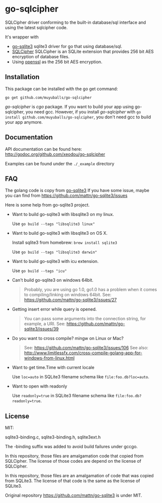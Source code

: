 go-sqlcipher
==========

SQLCipher driver conforming to the built-in database/sql interface and using the latest sqlcipher code.


It's wrapper with
 * [go-sqlite3](https://github.com/mattn/go-sqlite3) sqlite3 driver for go that using database/sql.
 * [SQLCipher](https://github.com/sqlcipher/sqlcipher) SQLCipher is an SQLite extension that provides 256 bit AES encryption of database files.
 * Using [openssl](https://github.com/openssl/openssl) as the 256 bit AES encryption.


Installation
------------

This package can be installed with the go get command:

    go get github.com/muyuballs/go-sqlcipher

_go-sqlcipher_ is *cgo* package.
If you want to build your app using go-sqlcipher, you need gcc.
However, if you install _go-sqlcipher_ with `go install github.com/muyuballs/go-sqlcipher`, you don't need gcc to build your app anymore.
    
Documentation
-------------

API documentation can be found here: http://godoc.org/github.com/xeodou/go-sqlcipher

Examples can be found under the `./_example` directory

FAQ
---

The golang code is copy from [go-sqlite3](https://github.com/mattn/go-sqlite3)
If you have some issue, maybe you can find from https://github.com/mattn/go-sqlite3/issues

Here is some help from go-sqlite3 project.

* Want to build go-sqlite3 with libsqlite3 on my linux.

    Use `go build --tags "libsqlite3 linux"`

* Want to build go-sqlite3 with libsqlite3 on OS X.

    Install sqlite3 from homebrew: `brew install sqlite3`

    Use `go build --tags "libsqlite3 darwin"`

* Want to build go-sqlite3 with icu extension.

   Use `go build --tags "icu"`

* Can't build go-sqlite3 on windows 64bit.

    > Probably, you are using go 1.0, go1.0 has a problem when it comes to compiling/linking on windows 64bit.
    > See: https://github.com/mattn/go-sqlite3/issues/27

* Getting insert error while query is opened.

    > You can pass some arguments into the connection string, for example, a URI.
    > See: https://github.com/mattn/go-sqlite3/issues/39

* Do you want to cross compile? mingw on Linux or Mac?

    > See: https://github.com/mattn/go-sqlite3/issues/106
    > See also: http://www.limitlessfx.com/cross-compile-golang-app-for-windows-from-linux.html

* Want to get time.Time with current locale

    Use `loc=auto` in SQLite3 filename schema like `file:foo.db?loc=auto`.

* Want to open with readonly

   Use `readonly=true` in SQLite3 filename schema like `file:foo.db?readonly=true`.


License
-------

MIT:

sqlite3-binding.c, sqlite3-binding.h, sqlite3ext.h

The -binding suffix was added to avoid build failures under gccgo.

In this repository, those files are amalgamation code that copied from SQLCipher. The license of those codes are depend on the license of SQLCipher.

In this repository, those files are an amalgamation of code that was copied from SQLite3. The license of that code is the same as the license of SQLite3.

Original repository https://github.com/mattn/go-sqlite3 is under MIT.

